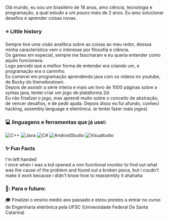 
Olá mundo, eu sou um brasileiro de 18 anos, amo ciência, tecnologia e programação, a qual estudo a um pouco mais de 2 anos.
Eu amo solucionar desafios e aprender coisas novas.
### :star: Little history
Sempre tive uma visão analítica sobre as coisas ao meu redor, desssa minha característica vem o interesse por filosofia e ciência.  
Os games em especial, sempre me fascinaram e eu queria entender como aquilo funcionava.   
Logo percebi que a melhor forma de entender era criando um, e programação era o caminho.    
Eu comecei em programação aprendendo java com os videos no youtube, de Bucky do thenwbostown.  
Depois de assistir a série inteira e mais um livro de 1000 páginas sobre a syntax java, tentei criar um jogo de plataforma 2d.  
Eu não finalizei o jogo, mas aprendi muito sobre o conceito de abstração, de vencer desafios, e de pedir ajuda. 
Depois disso eu fui afundo, conheci hacking, assembly language e eletrônica. (e tentei fazer mais jogos)

### 💻  linguagens e ferramentas que já usei:  
![C++](https://img.shields.io/badge/-C++-000000?style=flat&logo=c%2B%2B)
![Java](https://img.shields.io/badge/-Java-000000?style=flat&logo=java)
![C#](https://img.shields.io/badge/c%23-000000?style=flat&logo=C-Sharp)
![AndroidStudio](https://img.shields.io/badge/AndroidStudio-000000?style=flat&logo=Android-Studio)
![Visualtudio](https://img.shields.io/badge/VisualStudio-000000?style=flat&logo=Visual-Studio) 
### :sparkles: Fun Facts  
I'm left handed  
I once when i was a kid opened a non functional monitor to find out what was the cause of the problem and found out a broken piece, but i coudn't make it work because i didn't know how to reassembly it ahahaha  
### :calendar:: Para o futuro:  
:mortar_board: Finalizei o ensino médio ano passado e estou prestes a entrar no curso de Engenharia eletrônica pela UFSC (Universidade Federal De Santa Catarina)



